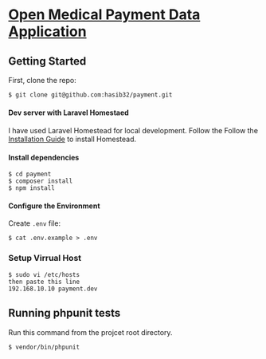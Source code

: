 # [Open Medical Payment Data Application](https://openpaymentsdata-origin.cms.gov/)
## Getting Started
First, clone the repo:
```bash
$ git clone git@github.com:hasib32/payment.git
```
#### Dev server with Laravel Homestaed
I have used Laravel Homestead for local development. Follow the Follow the [Installation Guide](https://laravel.com/docs/5.4/homestead#installation-and-setup) to install Homestead.

#### Install dependencies
```
$ cd payment
$ composer install
$ npm install
```

#### Configure the Environment
Create `.env` file:
```
$ cat .env.example > .env
```
### Setup Virrual Host
```
$ sudo vi /etc/hosts
then paste this line
192.168.10.10 payment.dev
```

## Running phpunit tests
Run this command from the projcet root directory.
```bash
$ vendor/bin/phpunit
```
